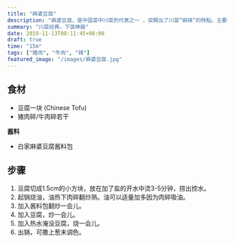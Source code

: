 ```yaml
---
title: "麻婆豆腐"
description: "麻婆豆腐，是中国菜中川菜的代表之一 ，突顯出了川菜“麻辣”的特點。主要食材有[[、牛肉碎、豆瓣醬和花椒等。其中，麻的味覺是来自花椒，而辣的感覺則是来自辣椒。麻婆豆腐在全世界範圍內都非常受歡迎，其辣度也經常会相应降低，並加上當地的調味料進行改造。"
summary: "川菜经典，下饭神器"
date: 2019-11-13T08:11:45+08:00
draft: true
time: "15m"
tags: ["猪肉", "牛肉", "辣"]
featured_image: "/images/麻婆豆腐.jpg"
---
```


## 食材

- 豆腐一块 (Chinese Tofu)
- 猪肉碎/牛肉碎若干

**酱料**

- 白家麻婆豆腐酱料包


## 步骤

1. 豆腐切成1.5cm的小方块，放在加了盐的开水中烫3-5分钟，捞出控水。
2. 起锅烧油，油热下肉碎翻炒熟。油可以适量加多因为肉碎吸油。
3. 加入酱料包翻炒一会儿。
4. 加入豆腐，炒一会儿。
5. 加入热水淹没豆腐，烧一会儿。
6. 出锅，可撒上葱末调色。
